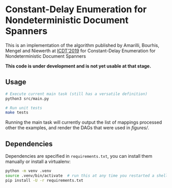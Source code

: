 Constant-Delay Enumeration for Nondeterministic Document Spanners
=================================================================

This is an implementation of the algorithm published by Amarilli, Bourhis,
Mengel and Niewerth at [ICDT'2019](https://arxiv.org/abs/1807.09320) for
Constant-Delay Enumeration for Nondeterministic Document Spanners

**This code is under development and is not yet usable at that stage.**


Usage
-----

```bash
# Execute current main task (still has a versatile definition)
python3 src/main.py

# Run unit tests
make tests
```

Running the main task will currently output the list of mappings processed
other the examples, and render the DAGs that were used in *figures/*.


Dependencies
------------

Dependencies are specified in `requirements.txt`, you can install them manually
or install a virtualenv:

```bash
python -m venv .venv
source .venv/bin/activate  # run this at any time you restarted a shell
pip install -U -r requirements.txt
```
